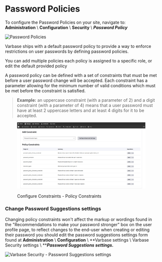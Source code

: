 # Password Policies

To configure the Password Policies on your site, navigate to:\
**Administration** \ **Configuration** \ **Security** \ _**Password Policy**_

![Password Policies](<../../../.gitbook/assets/Password Policies \_ dev slider.png>)

Varbase ships with a default password policy to provide a way to enforce restrictions on user passwords by defining password policies.

You can add multiple policies each policy is assigned to a specific role, or edit the default provided policy&#x20;

A password policy can be defined with a set of constraints that must be met before a user password change will be accepted. Each constraint has a parameter allowing for the minimum number of valid conditions which must be met before the constraint is satisfied.

> **Example:** an uppercase constraint (with a parameter of 2) and a digit constraint (with a parameter of 4) means that a user password must have at least 2 uppercase letters and at least 4 digits for it to be accepted.

<figure><img src="../../../.gitbook/assets/Edit-password_policy-varbase9009d1-2.jpg" alt=""><figcaption><p>Configure Constraints - Policy Constraints</p></figcaption></figure>

### Change Password Suggestions settings

Changing policy constraints won't affect the markup or wordings found in the "Recommendations to make your password stronger" box on the user profile page, to reflect changes to the end-user when creating or editing their password you should edit the password suggestions settings form found at **Administration** \ **Configuration** \ **Varbase settings \ Varbase Security settings \ **_**Password Suggestions settings.**_

![Varbase Security - Password Suggestions settings](<../../../.gitbook/assets/Password Suggestions settings \_ dev slider.png>)
